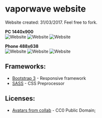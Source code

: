 # vaporwave website
 Website created: 31/03/2017. Feel free to fork.

**PC 1440x900**<br />
![Website](http://i.imgur.com/IsEldxv.jpg)
![Website](http://i.imgur.com/l1jNEvn.jpg)
![Website](http://i.imgur.com/EMrCHsj.jpg)

**Phone 488x638**<br />
![Website](http://i.imgur.com/dTi6paF.jpg)
![Website](http://i.imgur.com/Hro0E9r.jpg)
![Website](http://i.imgur.com/7EgAPbV.jpg)

## Frameworks:
* [Bootstrap 3](http://getbootstrap.com/getting-started/) - Responsive framework
* [SASS](http://sass-lang.com/install) - CSS Preprocessor

## Licenses:
* [Avatars from collab](https://pixabay.com/en/users/JuralMin-2051452/) - CC0 Public Domain;
